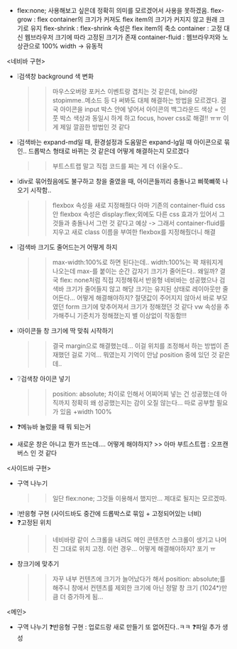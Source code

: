 - flex:none; 사용해보고 싶은데 정확히 의미를 모르겠어서 사용을 못하겠음.
  flex-grow : flex container의 크기가 커져도 flex item의 크기가 커지지 않고 원래 크기로 유지
  flex-shrink : flex-shrink 속성은 flex item의 축소
  container : 고정 대신 웹브라우저 크기에 따라 고정된 크기가 존재
  container-fluid : 웹브라우저와 노상관으로 100% width -> 유동적

<네비바 구현>

- ❕검색창 background 색 변화
  > > 마우스오버랑 포커스 이벤트랑 겹치는 것 같은데, bind랑 stopimme..메소드 등 다 써봐도 대체 해결하는 방법을 모르겠다.
  > > 결국 아이콘을 input 박스 안에 넣어서 아이콘의 백그라운드 색상 = 인풋 박스 색상과 동일시 하게 하고 focus, hover css로 해결!! ㅠㅠ 이게 제일 깔끔한 방법인 것 같다
- ❕검색바는 expand-md일 때, 환경설정과 도움말은 expand-lg일 때 아이콘으로 묶인.. 드롭박스 형태로 바뀌는 것 같은데 어떻게 해결하는지 모르겠다
  > > 부트스트랩 말고 직접 코드를 짜는 게 더 쉬울수도..
- ❕div로 묶어줬음에도 불구하고 창을 줄였을 때, 아이콘들끼리 충돌나고 삐쭉뺴쭉 나오기 시작함..
  > > flexbox 속성을 새로 지정해줬다 아마 기존의 container-fluid css 안 flexbox 속성은 display:flex;외에도 다른 css 효과가 있어서 그것들과 충돌나서 그런 것 같다고 예상 -> 그래서 container-fluid를 지우고 새로 class 이름을 부여한 flexbox를 지정해줬더니 해결
- ❕검색바 크기도 줄어드는거 어떻게 하지
  > > max-width:100%로 하면 된다는데.. width:100%는 꽉 채워지게 나오는데 max-를 붙이는 순간 갑자기 크기가 줄어든다.. 왜일까?
  > > 결국 flex: none처럼 직접 지정해줘서 반응형 네비바는 성공했으나 검색바 크기가 줄어들지 않고 해당 크기는 유지된 상태로 레이아웃만 줄어든다... 어떻게 해결해야하지?
  > > 절댓값이 주어지지 않아서 바로 부모였던 form 크기에 맞추어져서 크기가 정해졌던 것 같다 vw 속성을 추가해주니 기준치가 정해졌는지 별 이상없이 작동함!!!
- ❕아이콘들 창 크기에 딱 맞춰 시작하기
  > > 결국 margin으로 해결했는데... 이걸 위치를 조정해서 하는 방법이 존재했던 걸로 기억...
  > > 뭐였는지 기억이 안남 position 중에 있던 것 같은데..
- ❔검색창 아이콘 넣기

  > > position: absolute; 차이로 인해서 어찌어찌 넣는 건 성공했는데 아직까지 정확히 왜 성공했는지는 감이 오질 않는다...
  > > 따로 공부할 필요가 있음 +width 100%

- ❓메뉴바 눌렀을 때 뭐 되는거

- 새로운 창은 아니고 뭔가 뜨는데.... 어떻게 해야하지? >> 아마 부트스트랩 : 오프캔버스 인 것 같다

<사이드바 구현>

- 구역 나누기
  > > 일단 flex:none; 그것들 이용해서 했지만... 제대로 될지는 모르겠따.
- ❕반응형 구현 (사이드바도 중간에 드롭박스로 묶임 + 고정되어있는 너비)
- ❓고정된 위치
  > > 네비바랑 같이 스크롤을 내려도 메인 콘텐츠만 스크롤이 생기고 나머진 그대로 위치 고정. 이런 경우... 어떻게 해결해야하지?
  > > 포기 ㅠ
- 창크기에 맞추기
  > > 자꾸 내부 컨텐츠에 크기가 늘어났다가 해서 position: absolute;를 해주니 창에서 컨텐츠를 제외한 크기에 아닌 정말 창 크기 (1024\*)만큼 더 증가하게 됨...

<메인>

- 구역 나누기
  ❓반응형 구현 : 업로드랑 새로 만들기 또 없어진다..ㅋㅋ
  ❓파일 추가 생성
